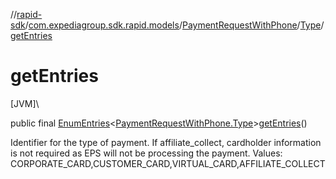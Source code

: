 //[rapid-sdk](../../../../index.md)/[com.expediagroup.sdk.rapid.models](../../index.md)/[PaymentRequestWithPhone](../index.md)/[Type](index.md)/[getEntries](get-entries.md)

# getEntries

[JVM]\

public final [EnumEntries](https://kotlinlang.org/api/latest/jvm/stdlib/kotlin.enums/-enum-entries/index.html)&lt;[PaymentRequestWithPhone.Type](index.md)&gt;[getEntries](get-entries.md)()

Identifier for the type of payment. If affiliate_collect, cardholder information is not required as EPS will not be processing the payment. Values: CORPORATE_CARD,CUSTOMER_CARD,VIRTUAL_CARD,AFFILIATE_COLLECT
